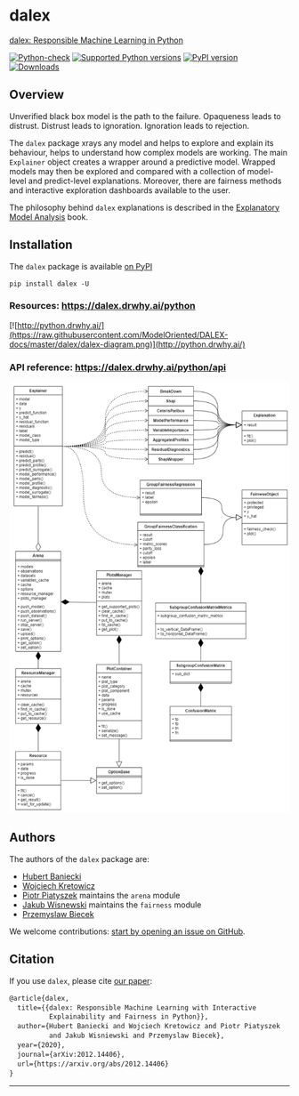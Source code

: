 # dalex

[dalex: Responsible Machine Learning in Python](http://dalex.drwhy.ai/python)

[![Python-check](https://github.com/ModelOriented/DALEX/workflows/Python-check/badge.svg)](https://github.com/ModelOriented/DALEX/actions?query=workflow%3APython-check)
[![Supported Python
versions](https://img.shields.io/pypi/pyversions/dalex.svg)](https://pypi.org/project/dalex/)
[![PyPI version](https://badge.fury.io/py/dalex.svg)](https://badge.fury.io/py/dalex)
[![Downloads](https://pepy.tech/badge/dalex)](https://pepy.tech/project/dalex)

## Overview

Unverified black box model is the path to the failure. Opaqueness leads to distrust. Distrust leads to ignoration. Ignoration leads to rejection.

The `dalex` package xrays any model and helps to explore and explain its behaviour, helps to understand how complex models are working.
The main `Explainer` object creates a wrapper around a predictive model. Wrapped models may then be explored and compared with a collection of model-level and predict-level explanations. Moreover, there are fairness methods and interactive exploration dashboards available to the user.

The philosophy behind `dalex` explanations is described in the [Explanatory Model Analysis](https://pbiecek.github.io/ema/) book.

## Installation

The `dalex` package is available [on PyPI](https://pypi.org/project/dalex/)

```console
pip install dalex -U
```

### Resources: https://dalex.drwhy.ai/python

[![http://python.drwhy.ai/](https://raw.githubusercontent.com/ModelOriented/DALEX-docs/master/dalex/dalex-diagram.png)](http://python.drwhy.ai/)

### API reference: https://dalex.drwhy.ai/python/api

[![](https://raw.githubusercontent.com/ModelOriented/DALEX-docs/master/dalex/dalex-class.png)](http://python.drwhy.ai/)

## Authors

The authors of the `dalex` package are:

* [Hubert Baniecki](https://github.com/hbaniecki)
* [Wojciech Kretowicz](https://github.com/wojciechkretowicz)
* [Piotr Piatyszek](https://github.com/piotrpiatyszek) maintains the `arena` module
* [Jakub Wisnewski](https://github.com/jakwisn) maintains the `fairness` module
* [Przemyslaw Biecek](https://github.com/pbiecek)

We welcome contributions: [start by opening an issue on GitHub](https://github.com/ModelOriented/DALEX/issues/new).

## Citation

If you use `dalex`, please cite [our paper](https://arxiv.org/abs/2012.14406):

```html
@article{dalex,
  title={{dalex: Responsible Machine Learning with Interactive
          Explainability and Fairness in Python}},
  author={Hubert Baniecki and Wojciech Kretowicz and Piotr Piatyszek
          and Jakub Wisniewski and Przemyslaw Biecek},
  year={2020},
  journal={arXiv:2012.14406},
  url={https://arxiv.org/abs/2012.14406}
}
```

-------------------------------------------
